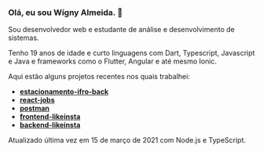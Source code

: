 ### Olá, eu sou Wígny Almeida. 👋

Sou desenvolvedor web e estudante de análise e desenvolvimento de sistemas.

Tenho 19 anos de idade e curto linguagens com Dart, Typescript, Javascript e Java e frameworks como o Flutter, Angular e até mesmo Ionic.

Aqui estão alguns projetos recentes nos quais trabalhei:
- **[estacionamento-ifro-back](https://github.com/Wigny/estacionamento-ifro-back)**
- **[react-jobs](https://github.com/Wigny/react-jobs)**
- **[postman](https://github.com/Wigny/postman)**
- **[frontend-likeinsta](https://github.com/Wigny/frontend-likeinsta)**
- **[backend-likeinsta](https://github.com/Wigny/backend-likeinsta)**

Atualizado última vez em 15 de março de 2021 com Node.js e TypeScript.